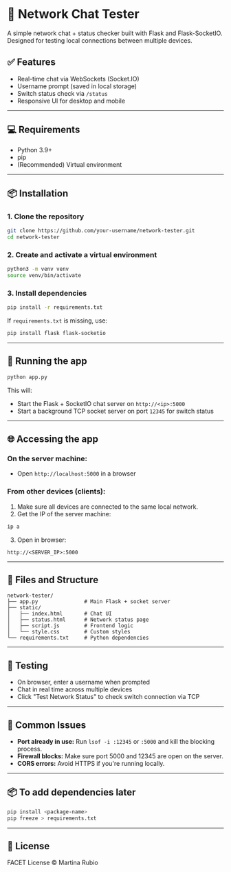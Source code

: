 # 🔧 Network Chat Tester

A simple network chat + status checker built with Flask and Flask-SocketIO. Designed for testing local connections between multiple devices.

## ✅ Features

-   Real-time chat via WebSockets (Socket.IO)
-   Username prompt (saved in local storage)
-   Switch status check via `/status`
-   Responsive UI for desktop and mobile

---

## 💻 Requirements

-   Python 3.9+
-   pip
-   (Recommended) Virtual environment

---

## 📦 Installation

### 1. Clone the repository

```bash
git clone https://github.com/your-username/network-tester.git
cd network-tester
```

### 2. Create and activate a virtual environment

```bash
python3 -m venv venv
source venv/bin/activate
```

### 3. Install dependencies

```bash
pip install -r requirements.txt
```

If `requirements.txt` is missing, use:

```bash
pip install flask flask-socketio
```

---

## 🚀 Running the app

```bash
python app.py
```

This will:

-   Start the Flask + SocketIO chat server on `http://<ip>:5000`
-   Start a background TCP socket server on port `12345` for switch status

---

## 🌐 Accessing the app

### On the server machine:

-   Open `http://localhost:5000` in a browser

### From other devices (clients):

1. Make sure all devices are connected to the same local network.
2. Get the IP of the server machine:

```bash
ip a
```

3. Open in browser:

```
http://<SERVER_IP>:5000
```

---

## 🔄 Files and Structure

```
network-tester/
├── app.py               # Main Flask + socket server
├── static/
│   ├── index.html       # Chat UI
│   ├── status.html      # Network status page
│   ├── script.js        # Frontend logic
│   └── style.css        # Custom styles
└── requirements.txt     # Python dependencies
```

---

## 🧪 Testing

-   On browser, enter a username when prompted
-   Chat in real time across multiple devices
-   Click "Test Network Status" to check switch connection via TCP

---

## 🛑 Common Issues

-   **Port already in use:** Run `lsof -i :12345` or `:5000` and kill the blocking process.
-   **Firewall blocks:** Make sure port 5000 and 12345 are open on the server.
-   **CORS errors:** Avoid HTTPS if you're running locally.

---

## 📦 To add dependencies later

```bash
pip install <package-name>
pip freeze > requirements.txt
```

---

## 📜 License

FACET License © Martina Rubio
